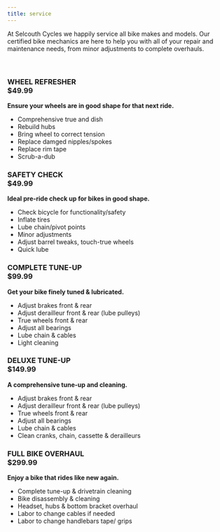 ```yaml
---
title: service
---
```

<section>
	At Selcouth Cycles we happily service all bike makes and models. Our certified bike mechanics are here to help you with all of your repair and maintenance needs, from minor adjustments to complete overhauls. 
<br><br><br>
</section>	
	
<section>
	<h3 class="major">WHEEL REFRESHER<br/>$49.99</h3>
	<b>Ensure your wheels are in good shape for that next ride.</b>
	<ul>
		<li>Comprehensive true and dish</li>
		<li>Rebuild hubs</li>
		<li>Bring wheel to correct tension</li>
		<li>Replace damged nipples/spokes</li>
		<li>Replace rim tape</li>
		<li>Scrub-a-dub</li>
	</ul>
</section>
	
<section>
	<h3 class="major">SAFETY CHECK<br/>$49.99</h3>
	<b>Ideal pre-ride check up for bikes in good shape.</b>
	<ul>
		<li>Check bicycle for functionality/safety</li>
		<li>Inflate tires</li>
		<li>Lube chain/pivot points</li>
		<li>Minor adjustments</li>
		<li>Adjust barrel tweaks, touch-true wheels</li>
		<li>Quick lube</li>
	</ul>
</section>
	
<section>
	<h3 class="major">COMPLETE TUNE-UP<br/>$99.99</h3>
	<b>Get your bike finely tuned & lubricated.</b>
	<ul>
		<li>Adjust brakes front & rear</li>
		<li>Adjust derailleur front & rear (lube pulleys)</li>
		<li>True wheels front & rear</li>
		<li>Adjust all bearings</li>
		<li>Lube chain & cables</li>
		<li>Light cleaning</li>
	</ul>
</section>
	
<section>
	<h3 class="major">DELUXE TUNE-UP<br/>$149.99</h3>
	<b>A comprehensive tune-up and cleaning.</b>
	<ul>
		<li>Adjust brakes front & rear</li>
		<li>Adjust derailleur front & rear (lube pulleys)</li>
		<li>True wheels front & rear</li>
		<li>Adjust all bearings</li>
		<li>Lube chain & cables</li>
		<li>Clean cranks, chain, cassette & derailleurs</li>
	</ul>
</section>
	
<section>
	<h3 class="major">FULL BIKE OVERHAUL<br/>$299.99</h3>
	<b>Enjoy a bike that rides like new again.</b>
	<ul>
		<li>Complete tune-up & drivetrain cleaning</li>
		<li>Bike disassembly & cleaning</li>
		<li>Headset, hubs & bottom bracket overhaul</li>
		<li>Labor to change cables if needed</li>
		<li>Labor to change handlebars tape/ grips</li>
	</ul>
</section>
